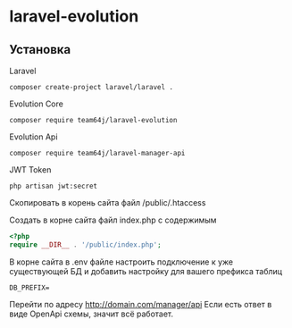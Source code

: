 # laravel-evolution

## Установка

Laravel
```
composer create-project laravel/laravel .
```
Evolution Core
```
composer require team64j/laravel-evolution
```
Evolution Api
```
composer require team64j/laravel-manager-api
```
JWT Token
```
php artisan jwt:secret
```

Скопировать в корень сайта файл /public/.htaccess

Создать в корне сайта файл index.php с содержимым
```php
<?php
require __DIR__ . '/public/index.php';
```

В корне сайта в .env файле настроить подключение к уже существующей БД и добавить настройку для вашего префикса таблиц

```dotenv
DB_PREFIX=
```

Перейти по адресу http://domain.com/manager/api
Если есть ответ в виде OpenApi схемы, значит всё работает.

